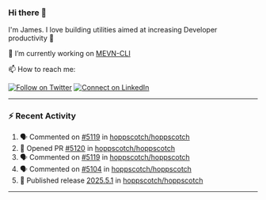### Hi there 👋

I'm James. I love building utilities aimed at increasing Developer productivity :raised_hands: 

🔭 I’m currently working on [MEVN-CLI](https://github.com/madlabsinc/mevn-cli)

📫 How to reach me:

[![Follow on Twitter](https://img.shields.io/badge/--twitter?label=Twitter&logo=Twitter&style=social)](https://twitter.com/james_madhacks) [![Connect on LinkedIn](https://img.shields.io/badge/--linkedin?label=LinkedIn&logo=LinkedIn&style=social)](https://www.linkedin.com/in/jamesgeorge007)

---

### :zap: Recent Activity

<!--START_SECTION:activity-->
1. 🗣 Commented on [#5119](https://github.com/hoppscotch/hoppscotch/issues/5119#issuecomment-2934520107) in [hoppscotch/hoppscotch](https://github.com/hoppscotch/hoppscotch)
2. 💪 Opened PR [#5120](https://github.com/hoppscotch/hoppscotch/pull/5120) in [hoppscotch/hoppscotch](https://github.com/hoppscotch/hoppscotch)
3. 🗣 Commented on [#5119](https://github.com/hoppscotch/hoppscotch/issues/5119#issuecomment-2929017961) in [hoppscotch/hoppscotch](https://github.com/hoppscotch/hoppscotch)
4. 🗣 Commented on [#5104](https://github.com/hoppscotch/hoppscotch/issues/5104#issuecomment-2921697976) in [hoppscotch/hoppscotch](https://github.com/hoppscotch/hoppscotch)
5. 🚀 Published release [2025.5.1](https://github.com/hoppscotch/hoppscotch/releases/tag/2025.5.1) in [hoppscotch/hoppscotch](https://github.com/hoppscotch/hoppscotch)
<!--END_SECTION:activity-->

---

<!--
**jamesgeorge007/jamesgeorge007** is a ✨ _special_ ✨ repository because its `README.md` (this file) appears on your GitHub profile.

Here are some ideas to get you started:

- 🌱 I’m currently learning ...
- 👯 I’m looking to collaborate on ...
- 🤔 I’m looking for help with ...
- 💬 Ask me about ...
- 😄 Pronouns: ...
- ⚡ Fun fact: ...
-->
